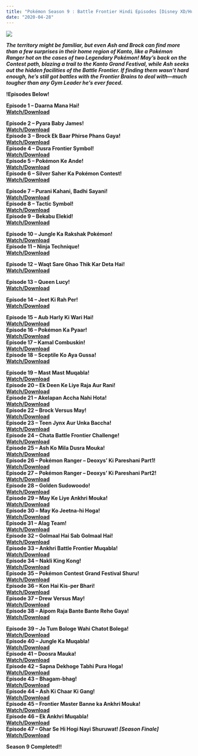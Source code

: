 ```yaml
---
title: "Pokémon Season 9 : Battle Frontier Hindi Episodes [Disney XD/Hungama TV]"
date: "2020-04-28"
---
```


<script type="text/javascript">var adfly_id = 20713539; var adfly_advert = 'int'; var popunder = true; var domains = ['gplinks.co'];</script>

  
<script src="https://cdn.adf.ly/js/link-converter.js"></script>

[![](https://1.bp.blogspot.com/-QozU62UKPUk/W4-5cue3emI/AAAAAAAABvw/xy6aSRAfl20gTvYV29xj9GtZAy-AT4mggCLcBGAs/s400/603b567e343daf6a068a163c99a98afc4fb09358_hq.jpg)](https://1.bp.blogspot.com/-QozU62UKPUk/W4-5cue3emI/AAAAAAAABvw/xy6aSRAfl20gTvYV29xj9GtZAy-AT4mggCLcBGAs/s1600/603b567e343daf6a068a163c99a98afc4fb09358_hq.jpg)

_**The territory might be familiar, but even Ash and Brock can find more than a few surprises in their home region of Kanto, like a Pokémon Ranger hot on the cases of two Legendary Pokémon! May’s back on the Contest path, blazing a trail to the Kanto Grand Festival, while Ash seeks out the hidden facilities of the Battle Frontier. If finding them wasn’t hard enough, he’s still got battles with the Frontier Brains to deal with—much tougher than any Gym Leader he’s ever faced.**_  

**!Episodes Below!**

**Episode 1 – Daarna Mana Hai!**  
**[Watch/Download](https://gplinks.co/xvV1j)**

**Episode 2 – Pyara Baby James!**  
**[Watch/Download](https://gplinks.co/bufC6)**  
**Episode 3 – Brock Ek Baar Phirse Phans Gaya!**  
**[Watch/Download](https://gplinks.co/QAAKTtY)**  
**Episode 4 – Dusra Frontier Symbol!**  
**[Watch/Download](https://gplinks.co/fjb2L)**  
**Episode 5 – Pokémon Ke Ande!**  
**[Watch/Download](https://gplinks.co/Lbxg)**  
**Episode 6 – Silver Saher Ka Pokémon Contest!**  
**[Watch/Download](https://gplinks.co/rUO3To)**  
  
**Episode 7 – Purani Kahani, Badhi Sayani!**  
**[Watch/Download](https://gplinks.co/FSSURkOa)**  
**Episode 8 – Tactic Symbol!**  
**[Watch/Download](https://gplinks.co/k63FJ)**  
**Episode 9 – Bekabu Elekid!**  
**[Watch/Download](https://gplinks.co/TIY9ArdO)**  
  
**Episode 10 – Jungle Ka Rakshak Pokémon!**  
**[Watch/Download](https://gplinks.co/vae2HHVV)**  
**Episode 11 – Ninja Technique!**  
**[Watch/Download](https://gplinks.co/jX6Kg)**  
  
**Episode 12 – Waqt Sare Ghao Thik Kar Deta Hai!**  
**[Watch/Download](https://gplinks.co/XCBxb)**  
  
**Episode 13 – Queen Lucy!**  
**[Watch/Download](https://gplinks.co/hPhlFD3)**  
  
**Episode 14 – Jeet Ki Rah Per!**  
**[Watch/Download](https://gplinks.co/SeAE)**

**Episode 15 – Aub Harly Ki Wari Hai!**  
**[Watch/Download](https://gplinks.co/0pWRxwg)**  
****Episode 16 – Pokémon Ka Pyaar!****  
**[Watch/Download](https://gplinks.co/jmsVr)**  
**Episode 17 – Kamal Combuskin!**  
**[Watch/Download](https://gplinks.co/nPIE02jn)**  
**Episode 18 – Sceptile Ko Aya Gussa!**  
**[Watch/Download](https://gplinks.co/JeE9E)**

**Episode 19 – Mast Mast Muqabla!**  
**[Watch/Download](https://gplinks.co/DiyFf)**  
****Episode 20 – Ek Deen Ke Liye Raja Aur Rani!****  
****[Watch/Download](https://gplinks.co/TohQ)****  
******Episode 21 – Akelapan Accha Nahi Hota!******  
******[Watch/Download](https://gplinks.co/IcedIg46)******  
**********Episode 22 – Brock Versus May!**********  
**********[Watch/Download](https://gplinks.co/B8yXQfZj)**********  
****************Episode 23 – Teen Jynx Aur Unka Baccha!****************  
****************[Watch/Download](https://gplinks.co/MHw0k)****************  
**********************Episode 24 – Chata Battle Frontier Challenge!**********************  
**********************[Watch/Download](https://gplinks.co/FVeVoaS)**********************  
****************************Episode 25 – Ash Ko Mila Dusra Mouka!****************************  
****************************[Watch/Download](https://gplinks.co/qzfG)****************************  
****************************Episode 26 – Pokémon Ranger – Deoxys’ Ki Pareshani Part1!****************************  
****************************[Watch/Download](https://gplinks.co/ulD20)****************************  
**********Episode 27 –********** ****************************Pokémon Ranger – Deoxys’ Ki Pareshani Part2!****************************  
**********[Watch/Download](https://gplinks.co/qKaAwd)**********  
**********Episode 28 – Golden Sudowoodo!**********  
**********[Watch/Download](https://gplinks.co/0AR3dti)**********  
**********Episode 29 – May Ke Liye Ankhri Mouka!**********  
**********[Watch/Download](https://gplinks.co/09WPeMdw)**********  
**********Episode 30 –********** **********May Ko Jeetna-hi Hoga!**********  
**********[Watch/Download](https://gplinks.co/jioFXyf)**********  
**********Episode 31 – Alag Team!**********  
**********[Watch/Download](https://gplinks.co/HjhpwU)**********  
************Episode 32 – Golmaal Hai Sab Golmaal Hai!************  
************[Watch/Download](https://gplinks.co/CYs48)************  
**************Episode 33 – Ankhri Battle Frontier Muqabla!**************  
**************[Watch/Download](https://gplinks.co/3yDr)**************  
****************Episode 34 – Nakli King Kong!****************  
****************[Watch/Download](https://gplinks.co/d3Op)****************  
******************************Episode 35 – Pokémon Contest Grand Festival Shuru!******************************  
******************************[Watch/Download](https://gplinks.co/QdIndu)******************************  
******************************Episode 36 – Kon Hai Kis-per Bhari!******************************  
******************************[Watch/Download](https://gplinks.co/oXwzrU)******************************  
******************************Episode 37 – Drew Versus May!******************************  
******************************[Watch/Download](https://gplinks.co/ou1h8Xqn)******************************  
**********Episode 38 – Aipom Raja Bante Bante Rehe Gaya!**********  
**********[Watch/Download](https://gplinks.co/p4cF)**********

**********Episode 39 – Jo Tum Bologe Wahi Chatot Bolega!**********  
**********[Watch/Download](https://gplinks.co/h1aiV)**********  
******************Episode 40 – Jungle Ka Muqabla!******************  
******************[Watch/Download](https://gplinks.co/IVkMIYx)******************  
****************************Episode 41 – Doosra Mauka!****************************  
****************************[Watch/Download](https://gplinks.co/3LKjSQQ)****************************  
**************************************Episode 42 – Sapna Dekhoge Tabhi Pura Hoga!**************************************  
**************************************[Watch/Download](https://gplinks.co/ow3TqxDM)**************************************  
************************************************Episode 43 – Bhagam-bhag!************************************************  
************************************************[Watch/Download](https://gplinks.co/OWA4k)************************************************  
************************************************************************************************Episode 44 – Ash Ki Chaar Ki Gang!************************************************************************************************  
************************************************************************************************[Watch/Download](https://gplinks.co/MAc98hH)************************************************************************************************  
************************************************************************************************************************************************Episode 45 – Frontier Master Banne ka Ankhri Mouka!************************************************************************************************************************************************  
************************************************************************************************************************************************[Watch/Download](https://gplinks.co/c2zi)************************************************************************************************************************************************  
************************************************************************************************************************************************************************************************Episode 46 – Ek Ankhri Muqabla!************************************************************************************************************************************************************************************************  
************************************************************************************************************************************************************************************************[Watch/Download](https://gplinks.co/IpHH46cm)************************************************************************************************************************************************************************************************  
**********************************************************************************************************************************************************************************************************************************************************************************************************************************************************************************************Episode 47 – Ghar Se Hi Hogi Nayi Shuruwat!** **_\[Season Finale\]_**********************************************************************************************************************************************************************************************************************************************************************************************************************************************************************************************  
**********************************************************************************************************************************************************************************************************************************************************************************************************************************************************************************************[Watch/Download](https://gplinks.co/zkBC)**********************************************************************************************************************************************************************************************************************************************************************************************************************************************************************************************  
  
********************************************************************************************************************************************************************************************************************************************************************************************************************************************************************************************************************************************************************************************************************************************************************************************************************************************************************************************************************************************************************************************Season 9 Completed!!********************************************************************************************************************************************************************************************************************************************************************************************************************************************************************************************************************************************************************************************************************************************************************************************************************************************************************************************************************************************************************************************
